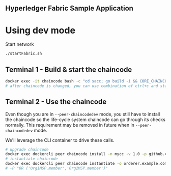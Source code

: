 ## Hyperledger Fabric Sample Application

Using dev mode
==============
Start network

```sh
./startFabric.sh
```

**Terminal 1 - Build & start the chaincode**
----------------------------------------

```sh
docker exec -it chaincode bash -c "cd sacc; go build -i && CORE_CHAINCODE_ID_NAME=mycc:1 ./sacc"
# after chaincode is changed, you can use combination of ctrl+c and start again
```

**Terminal 2 - Use the chaincode**
------------------------------

Even though you are in ``--peer-chaincodedev`` mode, you still have to install the
chaincode so the life-cycle system chaincode can go through its checks normally.
This requirement may be removed in future when in ``--peer-chaincodedev`` mode.

We'll leverage the CLI container to drive these calls.

```sh
# upgrade chaincode
docker exec dockercli peer chaincode install -n mycc -v 1.0 -p github.com/sacc
# instantiate chaincode
docker exec dockercli peer chaincode instantiate -o orderer.example.com:7050 -C mychannel -n mycc -v 1.0 -c '{"Args":["a", "10"]}' 
# -P "OR ('Org1MSP.member','Org2MSP.member')"
```
